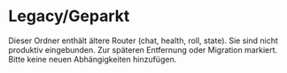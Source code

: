 # Legacy/Geparkt

Dieser Ordner enthält ältere Router (chat, health, roll, state). Sie sind nicht produktiv eingebunden.
Zur späteren Entfernung oder Migration markiert. Bitte keine neuen Abhängigkeiten hinzufügen.